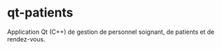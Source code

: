 # qt-patients

Application Qt (C++) de gestion de personnel soignant, de patients et de rendez-vous.

